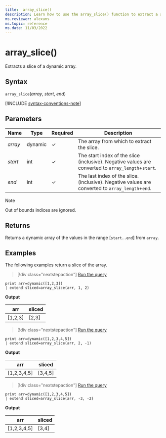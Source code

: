 ```yaml
---
title:  array_slice()
description: Learn how to use the array_slice() function to extract a slice of a dynamic array.
ms.reviewer: alexans
ms.topic: reference
ms.date: 11/03/2022
---
```

# array_slice()

Extracts a slice of a dynamic array.

## Syntax

`array_slice`(*array*, *start*, *end*)

[!INCLUDE [syntax-conventions-note](../../includes/syntax-conventions-note.md)]

## Parameters

| Name | Type | Required | Description |
|--|--|--|--|
| *array* | dynamic | &check; | The array from which to extract the slice.|
| *start*| int | &check; | The start index of the slice (inclusive). Negative values are converted to `array_length`+`start`.|
| *end*| int | &check; | The last index of the slice. (inclusive). Negative values are converted to `array_length`+`end`.|

> [!NOTE]
> Out of bounds indices are ignored.

## Returns

Returns a dynamic array of the values in the range [`start..end`] from `array`.

## Examples

The following examples return a slice of the array.

> [!div class="nextstepaction"]
> <a href="https://dataexplorer.azure.com/clusters/help/databases/Samples?query=H4sIAAAAAAAAAysoyswrUUgsKrJNqcxLzM1M1og21DHSMY7VVOCqUUitKEnNS1EozslMTk2xBapKrIwHczSAbB0FQx0FI00AeoUyQ0IAAAA=" target="_blank">Run the query</a>

```kusto
print arr=dynamic([1,2,3]) 
| extend sliced=array_slice(arr, 1, 2)
```

**Output**

|arr|sliced|
|---|---|
|[1,2,3]|[2,3]|

> [!div class="nextstepaction"]
> <a href="https://dataexplorer.azure.com/clusters/help/databases/Samples?query=H4sIAAAAAAAAAysoyswrUUgsKrJNqcxLzM1M1og21DHSMdYx0TGN1VTgqlFIrShJzUtRKM7JTE5NsQWqTKyMB3M0gGwdBSMdBV1DTQAv2T4vRwAAAA==" target="_blank">Run the query</a>

```kusto
print arr=dynamic([1,2,3,4,5]) 
| extend sliced=array_slice(arr, 2, -1)
```

**Output**

|arr|sliced|
|---|---|
|[1,2,3,4,5]|[3,4,5]|

> [!div class="nextstepaction"]
> <a href="https://dataexplorer.azure.com/clusters/help/databases/Samples?query=H4sIAAAAAAAAAysoyswrUUgsKrJNqcxLzM1M1og21DHSMdYx0TGN1VTgqlFIrShJzUtRKM7JTE5NsQWqTKyMB3M0gGwdBV1jIDbSBABajMjTSAAAAA==" target="_blank">Run the query</a>

```kusto
print arr=dynamic([1,2,3,4,5]) 
| extend sliced=array_slice(arr, -3, -2)
```

**Output**

|arr|sliced|
|---|---|
|[1,2,3,4,5]|[3,4]|
